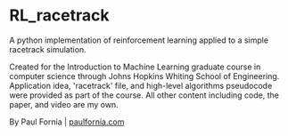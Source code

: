 # RL_racetrack

A python implementation of reinforcement learning applied to a simple racetrack simulation.

Created for the Introduction to Machine Learning graduate course in computer science 
through Johns Hopkins Whiting School of Engineering.
Application idea, 'racetrack' file, and high-level algorithms pseudocode 
were provided as part of the course.
All other content including code, the paper, and video are my own. 

By Paul Fornia | [paulfornia.com](paulfornia.com)

